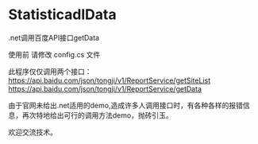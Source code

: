 # StatisticadlData
.net调用百度API接口getData

使用前 请修改 config.cs 文件

此程序仅仅调用两个接口：
https://api.baidu.com/json/tongji/v1/ReportService/getSiteList
https://api.baidu.com/json/tongji/v1/ReportService/getData

由于官网未给出.net适用的demo,造成许多人调用接口时，有各种各样的报错信息，再次特地给出可行的调用方法demo，抛砖引玉。

欢迎交流技术。
